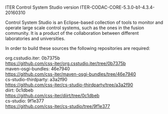 ITER Control System Studio version ITER-CODAC-CORE-5.3.0-b1-4.3.4-20160310

Control System Studio is an Eclipse-based collection of tools
to monitor and operate large scale control systems, such as the
ones in the fusion community. It is a product of the collaboration
between different laboratories and universities.

In order to build these sources the following repositories are required:

org.csstudio.iter: 0b7375b  
<https://github.com/css-iter/org.csstudio.iter/tree/0b7375b>  
maven-osgi-bundles: 46e7940  
<https://github.com/css-iter/maven-osgi-bundles/tree/46e7940>  
cs-studio-thirdparty: a3a2f90  
<https://github.com/css-iter/cs-studio-thirdparty/tree/a3a2f90>  
diirt: 0c1dbeb  
<https://github.com/css-iter/diirt/tree/0c1dbeb>  
cs-studio: 9f1e377  
<https://github.com/css-iter/cs-studio/tree/9f1e377>  
